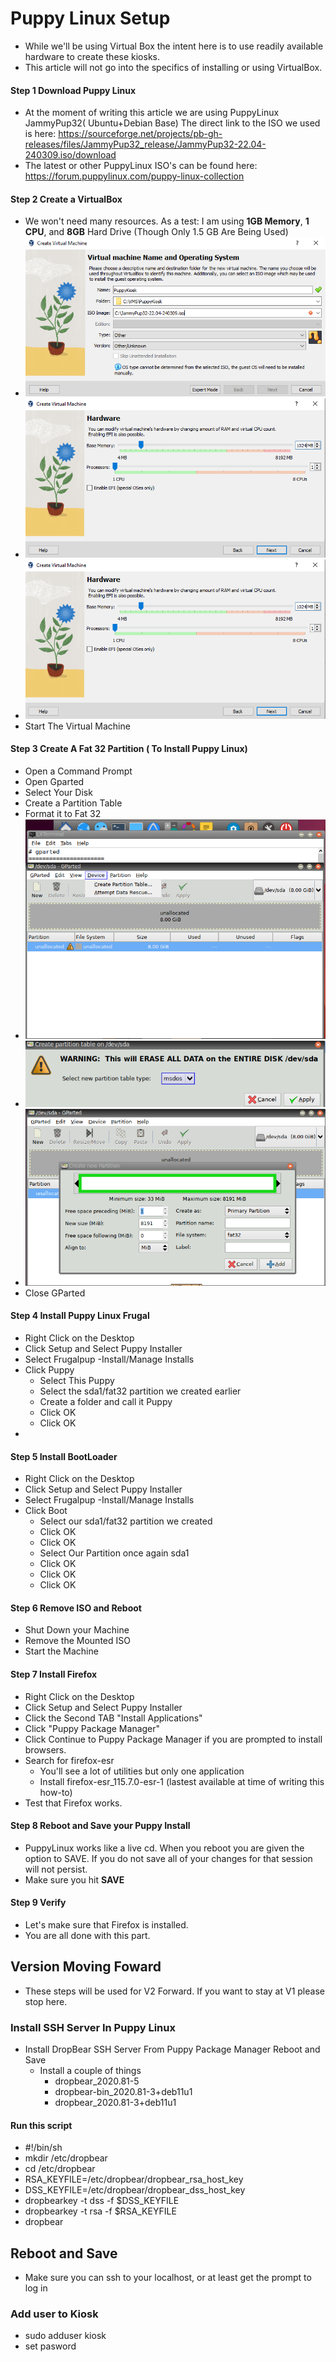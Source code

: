 # Puppy Linux Setup 

- While we'll be using Virtual Box the intent here is to use readily available hardware to create these kiosks.
- This article will not go into the specifics of installing or using VirtualBox. 
  
#### Step 1 Download Puppy Linux
- At the moment of writing this article we are using PuppyLinux JammyPup32( Ubuntu+Debian Base) The direct link to the ISO we used is here: https://sourceforge.net/projects/pb-gh-releases/files/JammyPup32_release/JammyPup32-22.04-240309.iso/download
- The latest or other PuppyLinux ISO's can be found here: https://forum.puppylinux.com/puppy-linux-collection
#### Step 2 Create a VirtualBox  
- We won't need many resources. As a test: I am using **1GB Memory**, **1 CPU**, and **8GB** Hard Drive (Though Only 1.5 GB Are Being Used)
- ![alt text](https://github.com/TechTucson/Free_Kiosk_DigitalSignage/blob/main/Machines/Kiosks/images/puppy/VirtualBox.PNG?raw=true)
- ![alt text](https://github.com/TechTucson/Free_Kiosk_DigitalSignage/blob/main/Machines/Kiosks/images/puppy/VirtualBox2.PNG?raw=true)
- ![alt text](https://github.com/TechTucson/Free_Kiosk_DigitalSignage/blob/main/Machines/Kiosks/images/puppy/VirtualBox2.PNG?raw=true)
- Start The Virtual Machine

#### Step 3 Create A Fat 32 Partition ( To Install Puppy Linux)
- Open a Command Prompt
- Open Gparted
- Select Your Disk
- Create a Partition Table
- Format it to Fat 32
- ![alt text](https://github.com/TechTucson/Free_Kiosk_DigitalSignage/blob/main/Machines/Kiosks/images/puppy/Partition.PNG?raw=true)
- ![alt text](https://github.com/TechTucson/Free_Kiosk_DigitalSignage/blob/main/Machines/Kiosks/images/puppy/Partition2.PNG?raw=true)
- ![alt text](https://github.com/TechTucson/Free_Kiosk_DigitalSignage/blob/main/Machines/Kiosks/images/puppy/Partition3.PNG?raw=true)
- Close GParted
#### Step 4 Install Puppy Linux Frugal
- Right Click on the Desktop
- Click Setup and Select Puppy Installer
- Select Frugalpup -Install/Manage Installs
- Click Puppy
  - Select This Puppy
  - Select the sda1/fat32 partition we created earlier
  - Create a folder and call it Puppy
  - Click OK
  - Click OK
- 
#### Step 5 Install BootLoader
- Right Click on the Desktop
- Click Setup and Select Puppy Installer
- Select Frugalpup -Install/Manage Installs
- Click Boot
  - Select our sda1/fat32 partition we created
  - Click OK
  - Click OK
  - Select Our Partition once again sda1
  - Click OK
  - Click OK
  - Click OK
#### Step 6 Remove ISO and Reboot
- Shut Down your Machine
- Remove the Mounted ISO
- Start the Machine
#### Step 7 Install Firefox
- Right Click on the Desktop
- Click Setup and Select Puppy Installer
- Click the Second TAB "Install Applications"
- Click "Puppy Package Manager"
- Click Continue to Puppy Package Manager if you are prompted to install browsers.
- Search for firefox-esr
  - You'll see a lot of utilities but only one  application
  - Install firefox-esr_115.7.0-esr-1 (lastest available at time of writing this how-to)
- Test that Firefox works.
#### Step 8 Reboot and Save your Puppy Install
- PuppyLinux works like a live cd. When you reboot you are given the option to SAVE. If you do not save all of your changes for that session will not persist.
- Make sure you hit **SAVE**
#### Step 9 Verify
- Let's make sure that Firefox is installed.
- You are all done with this part. 
## Version Moving Foward
- These steps will be used for V2 Forward. If you want to stay at V1 please stop here.

### Install SSH Server In Puppy Linux
  - Install DropBear SSH Server From Puppy Package Manager Reboot and Save
    - Install a couple of things
      - dropbear_2020.81-5
      - dropbear-bin_2020.81-3+deb11u1
      - dropbear_2020.81-3+deb11u1
     
#### Run this script 
- #!/bin/sh
- mkdir /etc/dropbear
- cd /etc/dropbear
- RSA_KEYFILE=/etc/dropbear/dropbear_rsa_host_key
- DSS_KEYFILE=/etc/dropbear/dropbear_dss_host_key
- dropbearkey -t dss -f $DSS_KEYFILE
- dropbearkey -t rsa -f $RSA_KEYFILE
- dropbear

## Reboot and Save
- Make sure you can ssh to your localhost, or at least get the prompt to log in

### Add user to Kiosk
- sudo adduser kiosk
- set pasword
